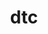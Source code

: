 ---
title: "dtc"
layout: cache
categories: [package, develop]
meta: {"compilers": ["apple-clang@16.0.0"], "num_specs": 3, "num_specs_by_stack": {"developer-tools-darwin": 3, "root": 3}, "oss": ["sequoia"], "platforms": ["darwin"], "stacks": ["developer-tools-darwin", "root"], "targets": ["aarch64"], "versions": ["1.6.1"]}
spec_details: [{"compiler": "apple-clang@16.0.0", "hash": "2rcsunkdiuzgqoe35eik5hk5njegbme5", "os": "sequoia", "platform": "darwin", "size": "-", "stacks": ["developer-tools-darwin", "root"], "target": "aarch64", "variants": ["build_system=makefile"], "versions": ["1.6.1"]}, {"compiler": "apple-clang@16.0.0", "hash": "opugpj2gf7key75epo5ls2sojycesh33", "os": "sequoia", "platform": "darwin", "size": "-", "stacks": ["developer-tools-darwin", "root"], "target": "aarch64", "variants": ["build_system=makefile"], "versions": ["1.6.1"]}, {"compiler": "apple-clang@16.0.0", "hash": "tfq45gal4y3ltd24uv4vwckea7zanubr", "os": "sequoia", "platform": "darwin", "size": "-", "stacks": ["developer-tools-darwin", "root"], "target": "aarch64", "variants": ["build_system=makefile"], "versions": ["1.6.1"]}]
---